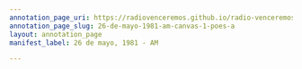 ```yaml
---
annotation_page_uri: https://radiovenceremos.github.io/radio-venceremos-espanol-2/annotations/26-de-mayo-1981-am-canvas-1-poes-a.json
annotation_page_slug: 26-de-mayo-1981-am-canvas-1-poes-a
layout: annotation_page
manifest_label: 26 de mayo, 1981 - AM

---
```


